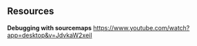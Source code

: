 ## Resources

**Debugging with sourcemaps** https://www.youtube.com/watch?app=desktop&v=JdvkaW2xeiI
